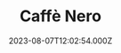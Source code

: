 ---
date: 2023-08-07T12:02:54.000Z
title: Caffè Nero
latitude: 52.0398452570406
longitude: 0.7311605152962434
category: checkin
---